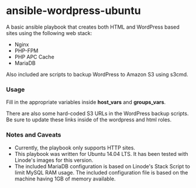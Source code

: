 <h1>ansible-wordpress-ubuntu</h1>

A basic ansible playbook that creates both HTML and WordPress based sites using the following web stack:

<ul>
	<li>Nginx</li>
	<li>PHP-FPM</li>
	<li>PHP APC Cache</li>
	<li>MariaDB</li>
</ul>

Also included are scripts to backup WordPress to Amazon S3 using s3cmd.

<h3>Usage</h3>

Fill in the appropriate variables inside <b>host_vars</b> and <b>groups_vars</b>.

There are also some hard-coded S3 URLs in the WordPress backup scripts. Be sure to update these links inside of the wordpress and html roles.

<h3>Notes and Caveats</h3>

<ul>
<li>Currently, the playbook only supports HTTP sites.</li>
<li>This playbook was written for Ubuntu 14.04 LTS. It has been tested with Linode's images for this version.</li>
<li>The included MariaDB configuration is based on Linode's Stack Script to limit MySQL RAM usage. The included configuration file is based on the machine having 1GB of memory available.</li>
</ul>